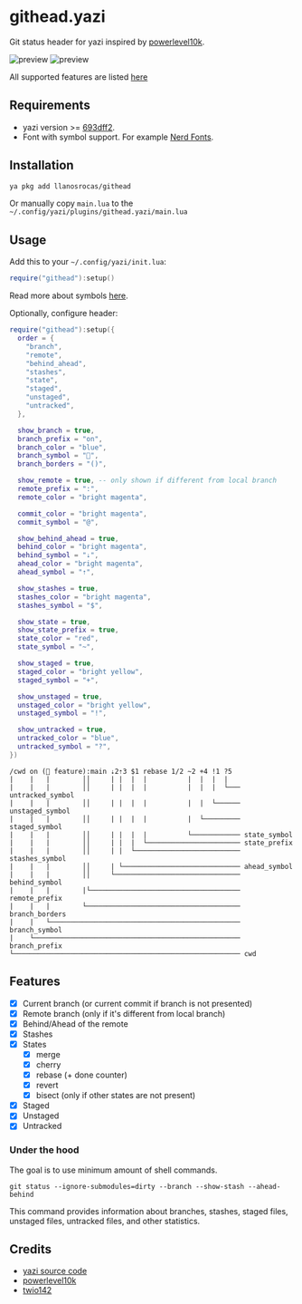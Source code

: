 # githead.yazi

Git status header for yazi inspired by [powerlevel10k](https://github.com/romkatv/powerlevel10k?tab=readme-ov-file#what-do-different-symbols-in-git-status-mean).

![preview](https://github.com/llanosrocas/githead.yazi/blob/main/.github/images/preview.png)
![preview](https://github.com/llanosrocas/githead.yazi/blob/main/.github/images/preview-2.png)

All supported features are listed [here](#features)

## Requirements

- yazi version >= [693dff2](https://github.com/sxyazi/yazi/tree/693dff25e3165e357cc9d0b94ca3f2b176741a36).
- Font with symbol support. For example [Nerd Fonts](https://www.nerdfonts.com/).

## Installation

```sh
ya pkg add llanosrocas/githead
```

Or manually copy `main.lua` to the `~/.config/yazi/plugins/githead.yazi/main.lua`

## Usage

Add this to your `~/.config/yazi/init.lua`:

```lua
require("githead"):setup()
```

Read more about symbols [here](https://github.com/romkatv/powerlevel10k?tab=readme-ov-file#what-do-different-symbols-in-git-status-mean).

Optionally, configure header:

```lua
require("githead"):setup({
  order = {
    "branch",
    "remote",
    "behind_ahead",
    "stashes",
    "state",
    "staged",
    "unstaged",
    "untracked",
  },

  show_branch = true,
  branch_prefix = "on",
  branch_color = "blue",
  branch_symbol = "",
  branch_borders = "()",

  show_remote = true, -- only shown if different from local branch
  remote_prefix = ":",
  remote_color = "bright magenta",

  commit_color = "bright magenta",
  commit_symbol = "@",

  show_behind_ahead = true,
  behind_color = "bright magenta",
  behind_symbol = "⇣",
  ahead_color = "bright magenta",
  ahead_symbol = "⇡",

  show_stashes = true,
  stashes_color = "bright magenta",
  stashes_symbol = "$",

  show_state = true,
  show_state_prefix = true,
  state_color = "red",
  state_symbol = "~",

  show_staged = true,
  staged_color = "bright yellow",
  staged_symbol = "+",

  show_unstaged = true,
  unstaged_color = "bright yellow",
  unstaged_symbol = "!",

  show_untracked = true,
  untracked_color = "blue",
  untracked_symbol = "?",
})
```

```
/cwd on ( feature):main ⇣2⇡3 $1 rebase 1/2 ~2 +4 !1 ?5
|    |   |        ││     | |  |  |          |  |  |  |
|    |   |        ││     | |  |  |          |  |  |  └─── untracked_symbol
|    |   |        ││     | |  |  |          |  |  └────── unstaged_symbol
|    |   |        ││     | |  |  |          |  └───────── staged_symbol
|    |   |        ││     | |  |  |          └──────────── state_symbol
|    |   |        ││     | |  |  └─────────────────────── state_prefix
|    |   |        ││     | |  └────────────────────────── stashes_symbol
|    |   |        ││     | └───────────────────────────── ahead_symbol
|    |   |        ││     └─────────────────────────────── behind_symbol
|    |   |        |└───────────────────────────────────── remote_prefix
|    |   |        └────────────────────────────────────── branch_borders
|    |   └─────────────────────────────────────────────── branch_symbol
|    └─────────────────────────────────────────────────── branch_prefix
└──────────────────────────────────────────────────────── cwd
```

## Features

- [x] Current branch (or current commit if branch is not presented)
- [x] Remote branch (only if it's different from local branch)
- [x] Behind/Ahead of the remote
- [x] Stashes
- [x] States
  - [x] merge
  - [x] cherry
  - [x] rebase (+ done counter)
  - [x] revert
  - [x] bisect (only if other states are not present)
- [x] Staged
- [x] Unstaged
- [x] Untracked

### Under the hood

The goal is to use minimum amount of shell commands.

```shell
git status --ignore-submodules=dirty --branch --show-stash --ahead-behind
```

This command provides information about branches, stashes, staged files, unstaged files, untracked files, and other statistics.

## Credits

- [yazi source code](https://github.com/sxyazi/yazi)
- [powerlevel10k](https://github.com/romkatv/powerlevel10k)
- [twio142](https://github.com/twio142/githead.yazi)
